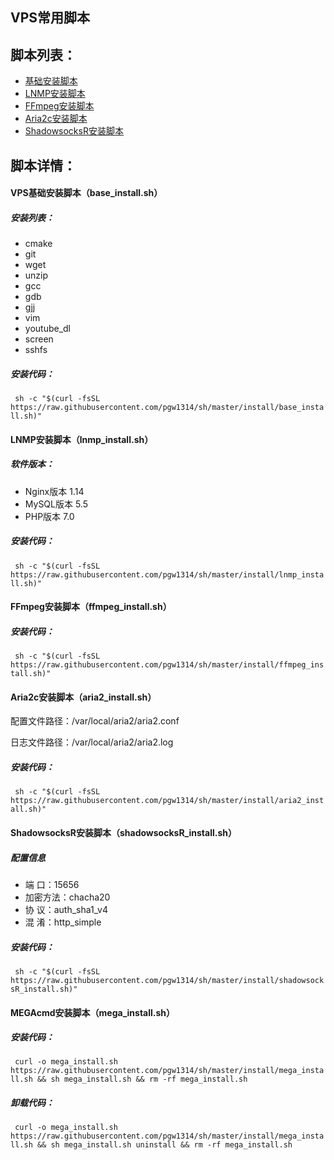 
## VPS常用脚本
## 脚本列表：
- [基础安装脚本](https://github.com/pgw1314/sh#vps%E5%9F%BA%E7%A1%80%E5%AE%89%E8%A3%85%E8%84%9A%E6%9C%ACbase_installsh)
- [LNMP安装脚本](https://github.com/pgw1314/sh#lnmp%E5%AE%89%E8%A3%85%E8%84%9A%E6%9C%AClnmp_installsh)
- [FFmpeg安装脚本](https://github.com/pgw1314/sh#ffmpeg%E5%AE%89%E8%A3%85%E8%84%9A%E6%9C%ACffmpeg_installsh)
- [Aria2c安装脚本](https://github.com/pgw1314/sh#aria2c%E5%AE%89%E8%A3%85%E8%84%9A%E6%9C%ACaria2_installsh)
- [ShadowsocksR安装脚本](https://github.com/pgw1314/sh#shadowsocksr%E5%AE%89%E8%A3%85%E8%84%9A%E6%9C%ACshadowsocksr_installsh)
## 脚本详情：
#### VPS基础安装脚本（base_install.sh）
##### 安装列表：
- cmake
- git
- wget
- unzip
- gcc
- gdb
- gjj
- vim
- youtube_dl
- screen
- sshfs
##### 安装代码：
` sh -c "$(curl -fsSL https://raw.githubusercontent.com/pgw1314/sh/master/install/base_install.sh)"`

#### LNMP安装脚本（lnmp_install.sh）
##### 软件版本：
- Nginx版本 1.14
- MySQL版本 5.5
- PHP版本 7.0
##### 安装代码：
` sh -c "$(curl -fsSL https://raw.githubusercontent.com/pgw1314/sh/master/install/lnmp_install.sh)"`

#### FFmpeg安装脚本（ffmpeg_install.sh）
##### 安装代码：
` sh -c "$(curl -fsSL https://raw.githubusercontent.com/pgw1314/sh/master/install/ffmpeg_install.sh)"`

#### Aria2c安装脚本（aria2_install.sh）
配置文件路径：/var/local/aria2/aria2.conf

日志文件路径：/var/local/aria2/aria2.log
##### 安装代码：
` sh -c "$(curl -fsSL https://raw.githubusercontent.com/pgw1314/sh/master/install/aria2_install.sh)"`

#### ShadowsocksR安装脚本（shadowsocksR_install.sh）
##### 配置信息
- 端    口：15656
- 加密方法：chacha20
- 协    议：auth_sha1_v4
- 混    淆：http_simple

##### 安装代码：
` sh -c "$(curl -fsSL https://raw.githubusercontent.com/pgw1314/sh/master/install/shadowsocksR_install.sh)"`

#### MEGAcmd安装脚本（mega_install.sh）

##### 安装代码：
` curl -o mega_install.sh https://raw.githubusercontent.com/pgw1314/sh/master/install/mega_install.sh && sh mega_install.sh && rm -rf mega_install.sh`
##### 卸载代码：
` curl -o mega_install.sh https://raw.githubusercontent.com/pgw1314/sh/master/install/mega_install.sh && sh mega_install.sh uninstall && rm -rf mega_install.sh`
